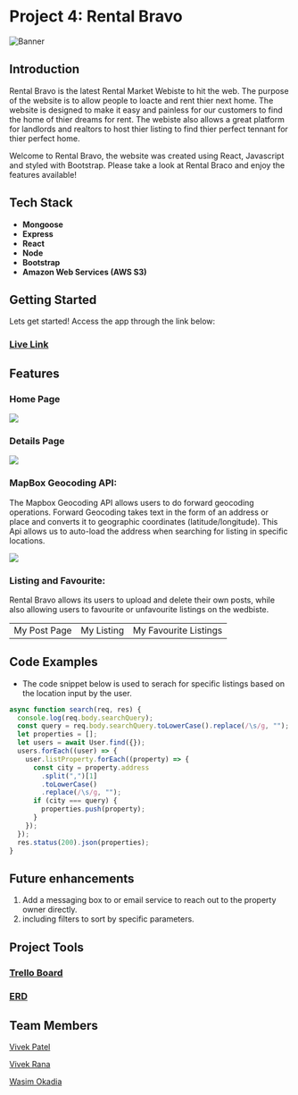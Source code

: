 # Project 4: Rental Bravo
![Banner](https://i.imgur.com/W5LoUou.png)
<br>

## Introduction

Rental Bravo is the latest Rental Market Webiste to hit the web. The purpose of the website is to allow people to loacte and rent thier next home. The website is designed to make it easy and painless for our customers to find the home of thier dreams for rent. The webiste also allows a great platform for landlords and realtors to host thier listing to find thier perfect tennant for thier perfect home.

Welcome to Rental Bravo, the website was created using React, Javascript and styled with Bootstrap. 
Please take a look at Rental Braco and enjoy the features available!
<br>

## Tech Stack

- <b>Mongoose</b>
- <b>Express</b>
- <b>React</b>
- <b>Node</b>
- <b>Bootstrap</b>
- <b>Amazon Web Services (AWS S3)</b>

## Getting Started

Lets get started!
Access the app through the link below:
### [Live Link](https://rental-bravo.herokuapp.com/)

## Features

### Home Page
<img src='https://i.imgur.com/SAkC3vA.png'>

### Details Page
<img src='https://i.imgur.com/Pfx0DEE.png'>

### MapBox Geocoding API:

The Mapbox Geocoding API allows users to do forward geocoding operations. Forward Geocoding takes text in the form of an address or place and converts it to geographic coordinates (latitude/longitude). This Api allows us to auto-load the address when searching for listing in specific locations. 

<img src='https://i.imgur.com/ViIAAaW.png'>

### Listing and Favourite:
Rental Bravo allows its users to upload and delete their own posts, while also allowing users to favourite or unfavourite listings on the wedbiste.
<table>
  <tr>
    <td>My Post Page</td>
    <td>My Listing</td>
    <td>My Favourite Listings</td>
  </tr>
 </table>


## Code Examples


- The code snippet below is used to serach for specific listings based on the location input by the user. 

```javascript
async function search(req, res) {
  console.log(req.body.searchQuery);
  const query = req.body.searchQuery.toLowerCase().replace(/\s/g, "");
  let properties = [];
  let users = await User.find({});
  users.forEach((user) => {
    user.listProperty.forEach((property) => {
      const city = property.address
        .split(",")[1]
        .toLowerCase()
        .replace(/\s/g, "");
      if (city === query) {
        properties.push(property);
      }
    });
  });
  res.status(200).json(properties);
}
```

## Future enhancements

1. Add a messaging box to or email service to reach out to the property owner directly.
2. including filters to sort by specific parameters.

## Project Tools

### [Trello Board](https://trello.com/b/ToyzjjIN/rental-bravo)
### [ERD](https://lucid.app/lucidchart/bc5e2012-3ac7-43dc-b379-d251b8f4d81a/edit?invitationId=inv_79189c3b-26d9-4648-ab77-4fdf7faad281&referringApp=slack&page=0_0#)

## Team Members

[Vivek Patel](https://github.com/vivek1999patel)

[Vivek Rana](https://github.com/vivekrana0)

[Wasim Okadia](https://github.com/Wasimoak)

